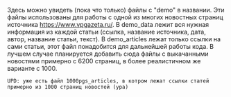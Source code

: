Здесь можно увидеть (пока что только) файлы с "demo" в названии. Эти файлы использованы для работы с одной из многих новостных страниц источника https://www.vpgazeta.ru/.
В demo_data лежит вся нужная информация из каждой статьи (ссылка, название источника, дата, автор, название статьи, текст). В demo_articles лежат только ссылки на сами статьи, этот файл понадобится для дальнейшей работы кода. В лучшем случае планируется добавить сюда файлы с выкачанными новостями примерно с 6200 страниц, в более реалистичном же варианте с 1000.

    UPD: уже есть файл 1000pgs_articles, в котром лежат ссылки статей примерно из 1000 страниц новостей (ура)
